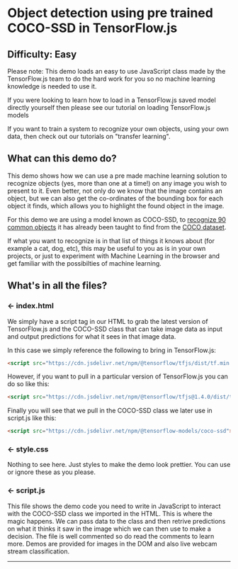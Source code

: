 # Object detection using pre trained COCO-SSD in TensorFlow.js

## Difficulty: Easy

Please note: This demo loads an easy to use JavaScript class made by the TensorFlow.js team to do the hard work for you so no machine learning knowledge is needed to use it.

If you were looking to learn how to load in a TensorFlow.js saved model directly yourself then please see our tutorial on loading TensorFlow.js models

If you want to train a system to recognize your own objects, using your own data, then check out our tutorials on "transfer learning".

## What can this demo do?

This demo shows how we can use a pre made machine learning solution to recognize objects (yes, more than one at a time!) on any image you wish to present to it. Even better, not only do we know that the image contains an object, but we can also get the co-ordinates of the bounding box for each object it finds, which allows you to highlight the found object in the image. 

For this demo we are using a model known as COCO-SSD, to [recognize 90 common objects](https://github.com/tensorflow/tfjs-models/blob/master/coco-ssd/src/classes.ts) it has already been taught to find from the [COCO dataset](http://cocodataset.org/#home).

If what you want to recognize is in that list of things it knows about (for example a cat, dog, etc), this may be useful to you as is in your own projects, or just to experiment with Machine Learning in the browser and get familiar with the possibilties of machine learning.

## What's in all the files?

### ← index.html

We simply have a script tag in our HTML to grab the latest version of TensorFlow.js and the COCO-SSD class that can take image data as input and output predictions for what it sees in that image data.

In this case we simply reference the following to bring in TensorFlow.js:

```HTML
<script src="https://cdn.jsdelivr.net/npm/@tensorflow/tfjs/dist/tf.min.js" type="text/javascript"></script>
```

However, if you want to pull in a particular version of TensorFlow.js you can do so like this:

```HTML
<script src="https://cdn.jsdelivr.net/npm/@tensorflow/tfjs@1.4.0/dist/tf.min.js" type="text/javascript"></script>
```

Finally you will see that we pull in the COCO-SSD class we later use in script.js like this:

```HTML
<script src="https://cdn.jsdelivr.net/npm/@tensorflow-models/coco-ssd"></script>
```

### ← style.css

Nothing to see here. Just styles to make the demo look prettier. You can use or ignore these as you please.

### ← script.js

This file shows the demo code you need to write in JavaScript to interact with the COCO-SSD class we imported in the HTML. This is where the magic happens. We can pass data to the class and then retrive predictions on what it thinks it saw in the image which we can then use to make a decision. The file is well commented so do read the comments to learn more. Demos are provided for images in the DOM and also live webcam stream classification.

---
